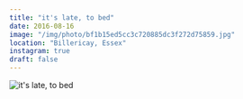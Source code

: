 ```yaml
---
title: "it's late, to bed"
date: 2016-08-16
image: "/img/photo/bf1b15ed5cc3c720885dc3f272d75859.jpg"
location: "Billericay, Essex"
instagram: true
draft: false
---
```


![it's late, to bed](/img/photo/bf1b15ed5cc3c720885dc3f272d75859.jpg)
